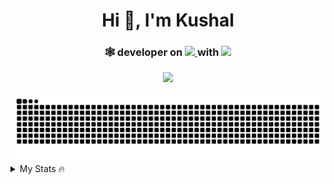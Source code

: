 <h1 align="center">Hi 👋, I'm Kushal</h1>
<h3 align="center">🕸️ developer on
<a href="https://skillicons.dev">
	<img src="https://upload.wikimedia.org/wikipedia/commons/4/41/Fedora_icon_%282021%29.svg"height="35" />
	</a>
	 with  
<a href="https://skillicons.dev">
	<img src="https://skillicons.dev/icons?i=neovim" height="35" />
	</a>
</h3>

<p>

<div align="center" width=50%>
<p>
<a href="https://skillicons.dev">
	<img src="https://skillicons.dev/icons?i=ts,go,next,nodejs,express,tailwind,mongodb,firebase,docker" />
	</a>
</p>
</div>

<div align="center">

 <img src="https://raw.githubusercontent.com/kushalsdesk/kushalsdesk/output/snake.svg" alt="Snake animation" />

</div>
<details>
  <summary>My Stats 🔥</summary>
    <div align="center">
    <table>
    <tr>
        <td>
        <p align="left">
	      <img src="https://github-readme-stats.vercel.app/api?username=kushalsdesk&count_private=true&show_icons=true&hide_border=true&theme=vue-dark" alt="kushalsdesk's Stats" height="180" />
      </p>
    </td>
    <td>
     <a href="#"><img src="https://github-readme-stats.vercel.app/api/top-langs/?username=kushalsdesk&hide=css,java,php&layout=compact&theme=vue-dark&hide_border=true" height="180"/></a>
    </td>
  </tr>
  </table>
</details>

